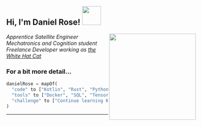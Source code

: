 <h2> Hi, I'm Daniel Rose! <img src="https://media.giphy.com/media/h741oEMnAUIILdX0kU/giphy.gif" width="50"></h2>
<img align='right' src="https://cdn.pixabay.com/photo/2017/03/23/12/32/arduino-2168193_960_720.png" width="230">
<p><em>Apprentice Satellite Engineer</br>Mechatronics and Cognition student<br>Freelance Developer working as <a href="https://whitehatcat.net">the White Hat Cat</a> 
</em></p>

### For a bit more detail... 

```python
danielRose = mapOf(
  "code" to ["Kotlin", "Rust", "Python", "Julia"],
  "tools" to ["Docker", "SQL", "Tensorflow", "Nginx"],
  "challenge" to ["Continue learning Kotlin, and writing embedded applications in Swift!"]
)

```
---
